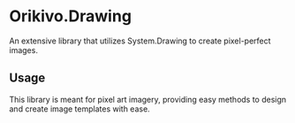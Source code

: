 # Orikivo.Drawing
An extensive library that utilizes System.Drawing to create pixel-perfect images.

## Usage
This library is meant for pixel art imagery, providing easy methods to design and create image templates with ease.
